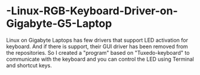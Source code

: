 # -Linux-RGB-Keyboard-Driver-on-Gigabyte-G5-Laptop
Linux on Gigabyte Laptops has few drivers that support LED activation for keyboard. And if there is support, their GUI driver has been removed from the repositories. So I created a "program" based on "Tuxedo-keyboard" to communicate with the keyboard and you can control the LED using Terminal and shortcut keys.
